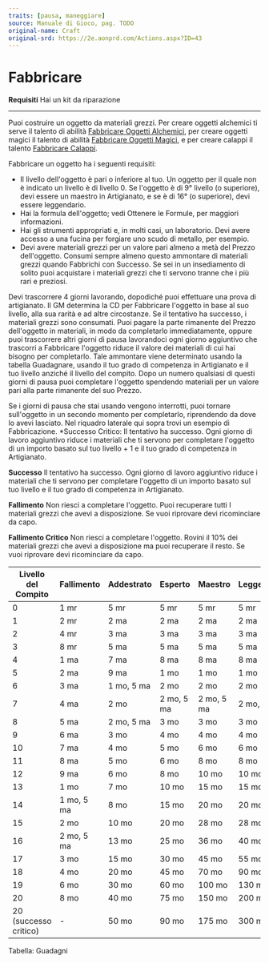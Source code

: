 ```yaml
---
traits: [pausa, maneggiare]
source: Manuale di Gioco, pag. TODO
original-name: Craft
original-srd: https://2e.aonprd.com/Actions.aspx?ID=43
---
```


# Fabbricare

**Requisiti** Hai un kit da riparazione

---

Puoi costruire un oggetto da materiali grezzi. Per creare oggetti alchemici ti
serve il talento di abilità
[Fabbricare Oggetti Alchemici](/talenti/generici/fabbricare-oggetti-alchemici),
per creare oggetti magici il talento di abilità
[Fabbricare Oggetti Magici](/talenti/generici/fabbricare-oggetti-magici), e per
creare calappi il talento
[Fabbricare Calappi](/talenti/generici/fabbricare-calappi).

Fabbricare un oggetto ha i seguenti requisiti:

- Il livello dell'oggetto è pari o inferiore al tuo. Un oggetto per il quale non
  è indicato un livello è di livello 0. Se l'oggetto è di 9° livello (o
  superiore), devi essere un maestro in Artigianato, e se è di 16° (o
  superiore), devi essere leggendario.
- Hai la formula dell'oggetto; vedi Ottenere le Formule, per maggiori
  informazioni.
- Hai gli strumenti appropriati e, in molti casi, un laboratorio. Devi avere
  accesso a una fucina per forgiare uno scudo di metallo, per esempio.
- Devi avere materiali grezzi per un valore pari almeno a metà del Prezzo
  dell'oggetto. Consumi sempre almeno questo ammontare di materiali grezzi
  quando Fabbrichi con Successo. Se sei in un insediamento di solito puoi
  acquistare i materiali grezzi che ti servono tranne che i più rari e preziosi.

Devi trascorrere 4 giorni lavorando, dopodiché puoi effettuare una prova di
artigianato. Il GM determina la CD per Fabbricare l'oggetto in base al suo
livello, alla sua rarità e ad altre circostanze. Se il tentativo ha successo, i
materiali grezzi sono consumati. Puoi pagare la parte rimanente del Prezzo
dell'oggetto in materiali, in modo da completarlo immediatamente, oppure puoi
trascorrere altri giorni di pausa lavorandoci ogni giorno aggiuntivo che
trascorri a Fabbricare l'oggetto riduce il valore dei materiali di cui hai
bisogno per completarlo. Tale ammontare viene determinato usando la tabella
Guadagnare, usando il tuo grado di competenza in Artigianato e il tuo livello
anziché il livello del compito. Dopo un numero qualsiasi di questi giorni di
pausa puoi completare l'oggetto spendendo materiali per un valore pari alla
parte rimanente del suo Prezzo.

Se i giorni di pausa che stai usando vengono interrotti, puoi tornare
sull'oggetto in un secondo momento per completarlo, riprendendo da dove lo avevi
lasciato. Nel riquadro laterale qui sopra trovi un esempio di Fabbricazione.
\*Successo Critico: Il tentativo ha successo. Ogni giorno di lavoro aggiuntivo
riduce i materiali che ti servono per completare l'oggetto di un importo basato
sul tuo livello + 1 e il tuo grado di competenza in Artigianato.

**Successo** Il tentativo ha successo. Ogni giorno di lavoro aggiuntivo riduce i
materiali che ti servono per completare l'oggetto di un importo basato sul tuo
livello e il tuo grado di competenza in Artigianato.

**Fallimento** Non riesci a completare l'oggetto. Puoi recuperare tutti I
materiali grezzi che avevi a disposizione. Se vuoi riprovare devi ricominciare
da capo.

**Fallimento Critico** Non riesci a completare l'oggetto. Rovini il 10% dei
materiali grezzi che avevi a disposizione ma puoi recuperare il resto. Se vuoi
riprovare devi ricominciare da capo.

| Livello del Compito   | Fallimento | Addestrato | Esperto    | Maestro    | Leggendario |
| --------------------- | ---------- | ---------- | ---------- | ---------- | ----------- |
| 0                     | 1 mr       | 5 mr       | 5 mr       | 5 mr       | 5 mr        |
| 1                     | 2 mr       | 2 ma       | 2 ma       | 2 ma       | 2 ma        |
| 2                     | 4 mr       | 3 ma       | 3 ma       | 3 ma       | 3 ma        |
| 3                     | 8 mr       | 5 ma       | 5 ma       | 5 ma       | 5 ma        |
| 4                     | 1 ma       | 7 ma       | 8 ma       | 8 ma       | 8 ma        |
| 5                     | 2 ma       | 9 ma       | 1 mo       | 1 mo       | 1 mo        |
| 6                     | 3 ma       | 1 mo, 5 ma | 2 mo       | 2 mo       | 2 mo        |
| 7                     | 4 ma       | 2 mo       | 2 mo, 5 ma | 2 mo, 5 ma | 2 mo, 5 ma  |
| 8                     | 5 ma       | 2 mo, 5 ma | 3 mo       | 3 mo       | 3 mo        |
| 9                     | 6 ma       | 3 mo       | 4 mo       | 4 mo       | 4 mo        |
| 10                    | 7 ma       | 4 mo       | 5 mo       | 6 mo       | 6 mo        |
| 11                    | 8 ma       | 5 mo       | 6 mo       | 8 mo       | 8 mo        |
| 12                    | 9 ma       | 6 mo       | 8 mo       | 10 mo      | 10 mo       |
| 13                    | 1 mo       | 7 mo       | 10 mo      | 15 mo      | 15 mo       |
| 14                    | 1 mo, 5 ma | 8 mo       | 15 mo      | 20 mo      | 20 mo       |
| 15                    | 2 mo       | 10 mo      | 20 mo      | 28 mo      | 28 mo       |
| 16                    | 2 mo, 5 ma | 13 mo      | 25 mo      | 36 mo      | 40 mo       |
| 17                    | 3 mo       | 15 mo      | 30 mo      | 45 mo      | 55 mo       |
| 18                    | 4 mo       | 20 mo      | 45 mo      | 70 mo      | 90 mo       |
| 19                    | 6 mo       | 30 mo      | 60 mo      | 100 mo     | 130 mo      |
| 20                    | 8 mo       | 40 mo      | 75 mo      | 150 mo     | 200 mo      |
| 20 (successo critico) | -          | 50 mo      | 90 mo      | 175 mo     | 300 mo      |

Tabella: Guadagni
